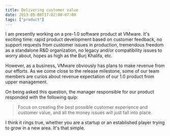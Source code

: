```yaml
---
title: Delivering customer value
date: 2013-05-08T17:02:00-07:00
tags: ["product"]
---
```


I am presently working on a pre-1.0 software product at VMware. It's exciting
time: rapid product development based on customer feedback, no support requests
from customer issues in production, tremendous freedom as a standalone R&D
organization, no legacy and/or compatibility issues to worry about, hopes as
high as the Burj Khalifa, etc.

However, as a business, VMware obviously has plans to make revenue from our
efforts. As we come close to the release milestone, some of our team members
are curios about revenue expectation of our 1.0 product from upper management.

On being asked this question, the manager responsible for our product responded
with the following quip:

> Focus on creating the best possible customer experience and customer value, and all the money issues will just fall into place.

I think it rings true, whether you are a startup or an established player
trying to grow in a new area. It's that simple.
